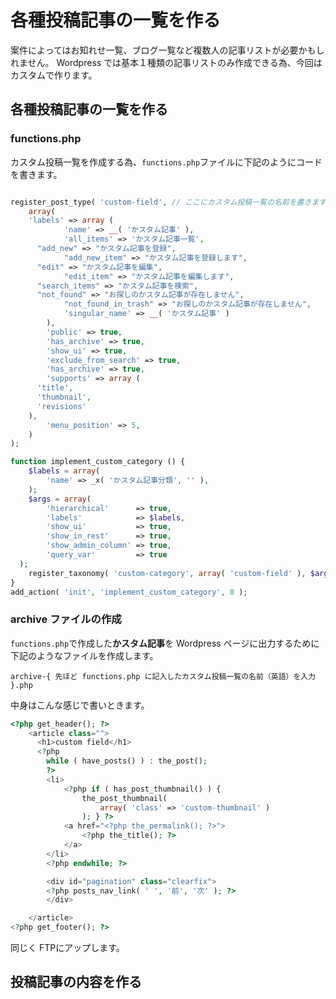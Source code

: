 # 各種投稿記事の一覧を作る

案件によってはお知れせ一覧、ブログ一覧など複数人の記事リストが必要かもしれません。
Wordpress では基本１種類の記事リストのみ作成できる為、今回はカスタムで作ります。

## 各種投稿記事の一覧を作る

### functions.php
カスタム投稿一覧を作成する為、`functions.php`ファイルに下記のようにコードを書きます。

```php

register_post_type( 'custom-field', // ここにカスタム投稿一覧の名前を書きます。（英語）
	array(
    'labels' => array (
			'name' => __( 'かスタム記事' ),
			'all_items' => 'かスタム記事一覧',
      "add_new" => "かスタム記事を登録",
 	 		"add_new_item" => "かスタム記事を登録します",
      "edit" => "かスタム記事を編集",
 	 		"edit_item" => "かスタム記事を編集します",
      "search_items" => "かスタム記事を検索",
      "not_found" => "お探しのかスタム記事が存在しません",
 	 		"not_found_in_trash" => "お探しのかスタム記事が存在しません",
			'singular_name' => __( 'かスタム記事' )
		),
		'public' => true,
		'has_archive' => true,
		'show_ui' => true,
		'exclude_from_search' => true,
		'has_archive' => true,
		'supports' => array (
      'title',
      'thumbnail',
      'revisions'
    ),
		'menu_position' => 5,
	)
);

function implement_custom_category () {
	$labels = array(
		'name' => _x( 'かスタム記事分類', '' ),
	);
	$args = array(
        'hierarchical'      => true,
        'labels'            => $labels,
        'show_ui'           => true,
        'show_in_rest'      => true,
        'show_admin_column' => true,
        'query_var'         => true
  );
	register_taxonomy( 'custom-category', array( 'custom-field' ), $args );
}
add_action( 'init', 'implement_custom_category', 0 );
```

### archive ファイルの作成

`functions.php`で作成した**かスタム記事**を Wordpress ページに出力するために下記のようなファイルを作成します。

```
archive-{ 先ほど functions.php に記入したカスタム投稿一覧の名前（英語）を入力 }.php 
```

中身はこんな感じで書いときます。

```php
<?php get_header(); ?>
	<article class="">
	  <h1>custom field</h1>
	  <?php
    	while ( have_posts() ) : the_post();
		?>
		<li>
			<?php if ( has_post_thumbnail() ) {
				the_post_thumbnail( 
					array( 'class' => 'custom-thumbnail' )
				); } ?>
			<a href="<?php the_permalink(); ?>">
				<?php the_title(); ?>
			</a>	
		</li>
		<?php endwhile; ?>

		<div id="pagination" class="clearfix">
    	<?php posts_nav_link( ' ', '前', '次' ); ?>
		</div>

	</article>
<?php get_footer(); ?>

```

同じく FTPにアップします。


## 投稿記事の内容を作る

